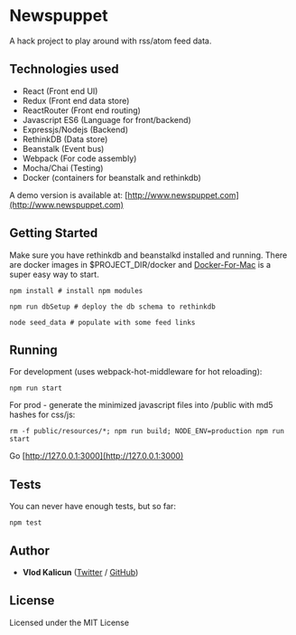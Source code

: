 Newspuppet
=====================
A hack project to play around with rss/atom feed data.

Technologies used
------------------
- React (Front end UI)
- Redux (Front end data store)
- ReactRouter (Front end routing)
- Javascript ES6 (Language for front/backend)
- Expressjs/Nodejs (Backend)
- RethinkDB (Data store)
- Beanstalk (Event bus)
- Webpack (For code assembly)
- Mocha/Chai (Testing)
- Docker (containers for beanstalk and rethinkdb)

A demo version is available at: [http://www.newspuppet.com](http://www.newspuppet.com)
## Getting Started

Make sure you have rethinkdb and beanstalkd installed and running.
There are docker images in $PROJECT_DIR/docker and
[Docker-For-Mac](https://docs.docker.com/docker-for-mac/) is a super easy way to start.

    npm install # install npm modules

    npm run dbSetup # deploy the db schema to rethinkdb

    node seed_data # populate with some feed links


## Running

For development (uses webpack-hot-middleware for hot reloading):

    npm run start




For prod - generate the minimized javascript files into /public with md5 hashes for css/js:

    rm -f public/resources/*; npm run build; NODE_ENV=production npm run start


Go [http://127.0.0.1:3000](http://127.0.0.1:3000)

## Tests

You can never have enough tests, but so far:

    npm test

## Author

* **Vlod Kalicun** ([Twitter](https://twitter.com/vlod) / [GitHub](https://github.com/vlod))

## License


Licensed under the MIT License

